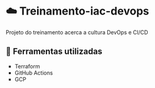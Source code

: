 # ☁️ Treinamento-iac-devops
Projeto do treinamento acerca a cultura DevOps e CI/CD

## 🔨 Ferramentas utilizadas
<ul type="square">
    <li> Terraform 
    <li> GitHub Actions 
    <li> GCP
</ul>